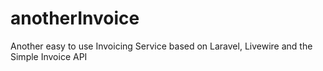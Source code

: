 # anotherInvoice
Another easy to use Invoicing Service based on Laravel, Livewire and the Simple Invoice API
